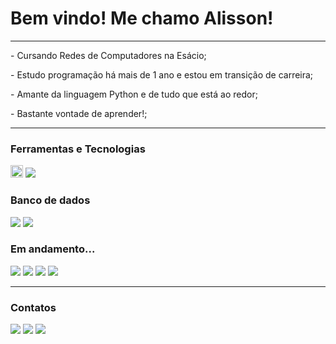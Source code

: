 **<h1>Bem vindo! Me chamo Alisson!</h1>**
<hr>
<p>- Cursando Redes de Computadores na Esácio;</p>
<p>- Estudo programação há mais de 1 ano e estou em transição de carreira;</p>
<p>- Amante da linguagem Python e de tudo que está ao redor;</p>
<p>- Bastante vontade de aprender!;</p>
<hr>

**<h3>Ferramentas e Tecnologias</h3>**
  <p><img src="https://img.shields.io/badge/Python-3776AB?style=for-the-badge&logo=python&logoColor=white" height="20"/>
  <img src="https://img.shields.io/badge/PyCharm-000000.svg?&style=for-the-badge&logo=PyCharm&logoColor=white"/>
  <imgsrc="https://img.shields.io/badge/Windows-0078D6?style=for-the-badge&logo=windows&logoColor=white"</p>

**<h3>Banco de dados</h3>**
  <p><img src="https://img.shields.io/badge/MySQL-00000F?style=for-the-badge&logo=mysql&logoColor=white"/>
  <img src="https://img.shields.io/badge/SQLite-07405E?style=for-the-badge&logo=sqlite&logoColor=white"/></p>

**<h3>Em andamento...</h3>**
  <p><img src="https://img.shields.io/badge/Flask-000000?style=for-the-badge&logo=flask&logoColor=white"/>
  <img src="https://img.shields.io/badge/HTML5-E34F26?style=for-the-badge&logo=html5&logoColor=white"/>
  <img src="https://img.shields.io/badge/CSS3-1572B6?style=for-the-badge&logo=css3&logoColor=white"/>
  <img src="https://img.shields.io/badge/Bootstrap-563D7C?style=for-the-badge&logo=bootstrap&logoColor=white"/></p>
<hr>

**<h3>Contatos</h3>**
<div>
<a href="https://instagram.com/alencar.st" target="_blank"><img src="https://img.shields.io/badge/-Instagram-%23E4405F?style=for-the-badge&logo=instagram&logoColor=white" target="_blank"></a>
<a href = "mailto:alissonsts910@gmail.com"><img src="https://img.shields.io/badge/Gmail-D14836?style=for-the-badge&logo=gmail&logoColor=white" target="_blank"></a>
<a href="https://www.linkedin.com/in/alisson-alencar99/" target="_blank"><img src="https://img.shields.io/badge/-LinkedIn-%230077B5?style=for-the-badge&logo=linkedin&logoColor=white" target="_blank"></a>
</div>
